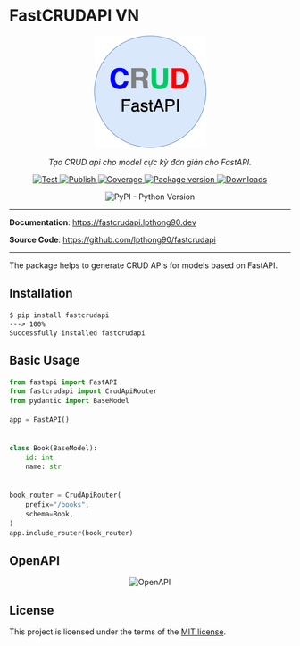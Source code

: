 # FastCRUDAPI VN

<p align="center">
    <!-- <a href="https://fastcrudapi.lpthong90.com"><img src="https://fastcrudapi.lpthong90.com/img/logo.png" alt="FastCRUDAPI"></a> -->
    <a href="https://fastcrudapi.lpthong90.com"><img src="./img/logo.png" alt="FastCRUDAPI"></a>
</p>
<p align="center">
    <em>Tạo CRUD api cho model cực kỳ đơn giản cho FastAPI.</em>
</p>
<p align="center">
    <a href="https://github.com/lpthong90/fastcrudapi/actions?query=workflow%3ATest" target="_blank">
        <img src="https://github.com/lpthong90/fastcrudapi/workflows/Test/badge.svg" alt="Test">
    </a>
    <a href="https://github.com/lpthong90/fastcrudapi/actions?query=workflow%3APublish" target="_blank">
        <img src="https://github.com/lpthong90/fastcrudapi/workflows/Publish/badge.svg" alt="Publish">
    </a>
    <a href="https://coverage-badge.samuelcolvin.workers.dev/redirect/lpthong90/fastcrudapi" target="_blank">
        <img src="https://coverage-badge.samuelcolvin.workers.dev/lpthong90/fastcrudapi.svg" alt="Coverage">
    <a href="https://pypi.org/project/fastcrudapi" target="_blank">
        <img src="https://img.shields.io/pypi/v/fastcrudapi?color=%2334D058&label=pypi%20package" alt="Package version">
    </a>
    <a href="https://pypi.org/project/fastcrudapi" target="_blank">
        <img alt="Downloads" src="https://img.shields.io/pypi/dm/fastcrudapi?color=%2334D058" />
    </a>
</p>
<p align="center">
    <img alt="PyPI - Python Version" src="https://img.shields.io/pypi/pyversions/fastcrudapi">
</p>


---

**Documentation**: <a href="https://fastcrudapi.lpthong90.dev" target="_blank">https://fastcrudapi.lpthong90.dev</a>

**Source  Code**: <a href="https://github.com/lpthong90/fastcrudapi" target="_blank">https://github.com/lpthong90/fastcrudapi</a>

---

The package helps to generate CRUD APIs for models based on FastAPI.

## Installation
<div class="termy">

```console
$ pip install fastcrudapi
---> 100%
Successfully installed fastcrudapi
```

</div>

## Basic Usage

```Python
from fastapi import FastAPI
from fastcrudapi import CrudApiRouter
from pydantic import BaseModel

app = FastAPI()


class Book(BaseModel):
    id: int
    name: str


book_router = CrudApiRouter(
    prefix="/books",
    schema=Book,
)
app.include_router(book_router)
```

## OpenAPI

<p align="center">
    <img src="https://fastcrudapi.lpthong90.dev/img/openapi.png" alt="OpenAPI">
</p>

## License

This project is licensed under the terms of the [MIT license](https://github.com/lpthong90/fastcrudapi/blob/main/LICENSE).
